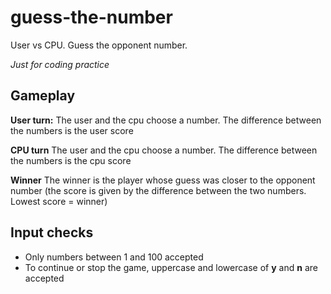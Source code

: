 # guess-the-number
User vs CPU. Guess the opponent number.

*Just for coding practice*

## Gameplay

**User turn:**
The user and the cpu choose a number.
The difference between the numbers is the user score

**CPU turn**
The user and the cpu choose a number.
The difference between the numbers is the cpu score

**Winner**
The winner is the player whose guess was closer to the opponent number (the score is given by the difference between the two numbers. Lowest score = winner)


## Input checks
- Only numbers between 1 and 100 accepted
- To continue or stop the game, uppercase and lowercase of **y** and **n** are accepted
